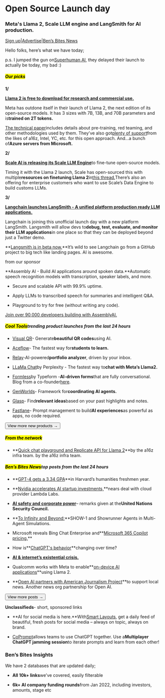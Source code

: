 # Open Source Launch day

### Meta's Llama 2, Scale LLM engine and LangSmith for AI production.

[Sign up](https://www.bensbites.co/?utm_source=bensbites\&utm_medium=referral\&utm_campaign=open-source-launch-day)|[Advertise](https://sponsor.bensbites.co/?utm_source=bensbites\&utm_medium=referral\&utm_campaign=open-source-launch-day)|[Ben’s Bites News](https://news.bensbites.co/?utm_source=bensbites\&utm_medium=referral\&utm_campaign=open-source-launch-day)

Hello folks, here’s what we have today;

p.s. I jumped the gun on[Superhuman AI](http://superhuman.com/?utm_source=bensbites), they delayed their launch to actually be today, my bad :)

##### <mark>**Our picks**</mark>

**1/**

**[Llama 2 is free to download for research and commercial use.](https://ai.meta.com/llama/?utm_source=bensbites\&utm_medium=referral\&utm_campaign=open-source-launch-day)**

Meta has outdone itself in their launch of Llama 2, the next edition of its open-source models. It has 3 sizes with 7B, 13B, and 70B parameters and is**trained on 2T tokens.**

[The technical paper](https://scontent.fixc1-4.fna.fbcdn.net/v/t39.2365-6/10000000_663429262362723_1696968207443577320_n.pdf?_nc_cat=101\&ccb=1-7&_nc_sid=3c67a6&_nc_ohc=5ol-jUSglG4AX-yrHMu&_nc_ht=scontent.fixc1-4.fna\&oh=00_AfAQg5zlPWkffhQDZSvQ5OSGrr2tUIqbtU3lZBHMWP6Ufg\&oe=64BBB691)includes details about pre-training, red teaming, and other methodologies used by them. They’ve also got[plenty of support](https://about.fb.com/news/2023/07/llama-2-statement-of-support/?utm_source=bensbites\&utm_medium=referral\&utm_campaign=open-source-launch-day)from the likes of a16z, Intel, YC, etc. for this open approach. And…a bunch of**Azure servers from Microsoft.**

**2/**

[**Scale AI is releasing its Scale LLM Engine**](https://scale.com/custom-llms?utm_source=bensbites\&utm_medium=referral\&utm_campaign=open-source-launch-day)to fine-tune open-source models.

Timing it with the Llama 2 launch, Scale has open-sourced this with multiple**resources on finetuning Llama 2**in[this thread.](https://twitter.com/alexandr_wang/status/1681370162656681984?utm_source=bensbites\&utm_medium=referral\&utm_campaign=open-source-launch-day)There’s also an offering for enterprise customers who want to use Scale’s Data Engine to build customs LLMs.

**3/**

[**Langchain launches LangSmith - A unified platform production ready LLM applications.**](https://blog.langchain.dev/announcing-langsmith/?utm_source=bensbites\&utm_medium=referral\&utm_campaign=open-source-launch-day)

Langchain is joining this unofficial launch day with a new platform LangSmith. Langsmith will allow devs to**debug, test, evaluate, and monitor their LLM applications**in one place so that they can be deployed beyond just a Twitter demo.

\*\*[Langsmith is in beta now.](https://www.langchain.com/langsmith?utm_source=bensbites\&utm_medium=referral\&utm_campaign=open-source-launch-day)\*\*It’s wild to see Langchain go from a GitHub project to big tech like landing pages. AI is awesome.

from our sponsor

\*\*Assembly AI - Build AI applications around spoken data.\*\*Automatic speech recognition models with transcription, speaker labels, and more.

- Secure and scalable API with 99.9% uptime.

- Apply LLMs to transcribed speech for summaries and intelligent Q\&A.

- Playground to try for free (without writing any code).

[Join over 90,000 developers building with AssemblyAI.](https://www.assemblyai.com/?utm_source=bensbites\&utm_medium=referral\&utm_campaign=open-source-launch-day)

##### <mark>**Cool Tools**</mark>trending product launches from the last 24 hours

- [Visual QR](https://visualqr.co/?utm_source=bensbites\&utm_medium=referral\&utm_campaign=open-source-launch-day)- Generate**beautiful QR codes**using AI.

- [Aceflow](https://www.aceflow.org/?utm_source=bensbites\&utm_medium=referral\&utm_campaign=open-source-launch-day)- The fastest way for**students to learn.**

- [Relay](https://www.angellist.com/venture/relay?utm_source=bensbites\&utm_medium=referral\&utm_campaign=open-source-launch-day)-AI-powered**portfolio analyzer**, driven by your inbox.

- [LLaMa Chat](https://llama.perplexity.ai/?utm_source=bensbites\&utm_medium=referral\&utm_campaign=open-source-launch-day)by Perplexity - The fastest way to**chat with Meta’s Llama2.**

- [Formless](https://formless.ai/?utm_source=bensbites\&utm_medium=referral\&utm_campaign=open-source-launch-day)by Typeform -**AI-driven forms**that are fully conversational. Blog from a co-founder[here](https://medium.com/@davidokuniev/i-built-typeform-because-i-dreamt-of-creating-conversational-forms-now-i-really-can-fa6c2218afc1?utm_source=bensbites\&utm_medium=referral\&utm_campaign=open-source-launch-day).

- [GenWorlds](https://genworlds.com/?utm_source=bensbites\&utm_medium=referral\&utm_campaign=open-source-launch-day)- Framework for**coordinating AI agents.**

- [Glasp](https://twitter.com/kazuki_sf_/status/1681471065036562432?utm_source=bensbites\&utm_medium=referral\&utm_campaign=open-source-launch-day)- Find**relevant ideas**based on your past highlights and notes.

- [Fastlane](https://fastlane.is/?utm_source=bensbites\&utm_medium=referral\&utm_campaign=open-source-launch-day)- Prompt management to build**AI experiences**as powerful as apps, no code required.

[<button>View more new products →</button>](https://news.bensbites.co/tags/show?utm_source=bensbites\&utm_medium=referral\&utm_campaign=open-source-launch-day)

##### <mark>**From the network**</mark>

- \*\*[Quick chat playground and Replicate API for Llama 2](https://twitter.com/Mascobot/status/1681334370584637441?utm_source=bensbites\&utm_medium=referral\&utm_campaign=open-source-launch-day)\*\*by the a16z infra team. by the a16z infra team.

##### <mark>**Ben’s Bites News**</mark>top posts from the last 24 hours

- \*\*[GPT-4 gets a 3.34 GPA](https://www.slowboring.com/p/chatgpt-goes-to-harvard?utm_source=bensbites\&utm_medium=referral\&utm_campaign=open-source-launch-day)\*\*in Harvard’s humanities freshmen year.

- \*\*[Nvidia accelerates AI startup investments,](https://www.theinformation.com/articles/nvidia-accelerates-ai-startup-investments-nears-deal-with-cloud-provider-lambda-labs?utm_source=bensbites\&utm_medium=referral\&utm_campaign=open-source-launch-day)\*\*nears deal with cloud provider Lambda Labs.

- **[AI safety and corporate power](https://jack-clark.net/2023/07/18/ai-safety-and-corporate-power-remarks-given-at-the-united-states-security-council/?utm_source=bensbites\&utm_medium=referral\&utm_campaign=open-source-launch-day)**– remarks given at the**United Nations Security Council.**

- \*\*[To Infinity and Beyond:](https://fablestudio.github.io/showrunner-agents/?utm_source=bensbites\&utm_medium=referral\&utm_campaign=open-source-launch-day)\*\*SHOW-1 and Showrunner Agents in Multi-Agent Simulations.

- Microsoft reveals Bing Chat Enterprise and\*\*[Microsoft 365 Copilot pricing.](https://blogs.microsoft.com/blog/2023/07/18/furthering-our-ai-ambitions-announcing-bing-chat-enterprise-and-microsoft-365-copilot-pricing/?utm_source=bensbites\&utm_medium=referral\&utm_campaign=open-source-launch-day)\*\*

- How is\*\*[ChatGPT's behavior](https://arxiv.org/abs/2307.09009?utm_source=bensbites\&utm_medium=referral\&utm_campaign=open-source-launch-day)\*\*changing over time?

- **[AI & internet’s existential crisis.](https://om.co/2023/07/17/ai-internets-existential-crisis/?utm_source=bensbites\&utm_medium=referral\&utm_campaign=open-source-launch-day)**

- Qualcomm works with Meta to enable\*\*[on-device AI applications](https://www.qualcomm.com/news/releases/2023/07/qualcomm-works-with-meta-to-enable-on-device-ai-applications-usi?utm_source=bensbites\&utm_medium=referral\&utm_campaign=open-source-launch-day)\*\*using Llama 2.

- \*\*[Open AI partners with American Journalism Project](https://openai.com/blog/partnership-with-american-journalism-project-to-support-local-news?utm_source=bensbites\&utm_medium=referral\&utm_campaign=open-source-launch-day)\*\*to support local news. Another news org partnership for Open AI.

[<button>View more posts →</button>](https://news.bensbites.co/tags/news/trending?utm_source=bensbites\&utm_medium=referral\&utm_campaign=open-source-launch-day)

**Unclassifieds**- short, sponsored links

- \*\*AI for social media is here.\*\*With[Smart Layouts](https://designstripe.com/layouts?utm_source=bensbites\&utm_medium=referral\&utm_campaign=open-source-launch-day), get a daily feed of beautiful, fresh posts for social media – always on topic, always on brand.

- [CoPrompt](https://www.coprompt.io?utm_source=bensbites)allows teams to use ChatGPT together. Use a**Multiplayer ChatGPT jamming session**to iterate prompts and learn from each other!

### Ben’s Bites Insights

We have 2 databases that are updated daily;

- **All 10k+ links**we’ve covered, easily filterable

- **6k+ AI company funding rounds**from Jan 2022, including investors, amounts, stage etc

